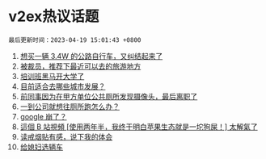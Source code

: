 # v2ex热议话题

`最后更新时间：2023-04-19 15:01:43 +0800`

1. [想买一辆 3.4W 的公路自行车，又纠结起来了](https://www.v2ex.com/t/933545)
1. [被裁员，推荐下最近可以去的旅游地方](https://www.v2ex.com/t/933498)
1. [培训班黑马开大学了](https://www.v2ex.com/t/933468)
1. [目前适合去哪些城市发展？](https://www.v2ex.com/t/933678)
1. [前同事因为在甲方单位公共厕所发现摄像头，最后离职了](https://www.v2ex.com/t/933631)
1. [一到公司就想往厕所跑怎么办？](https://www.v2ex.com/t/933623)
1. [google 崩了？](https://www.v2ex.com/t/933636)
1. [這個 B 站視頻 [使用两年半，我终于明白苹果生态就是一坨狗屎！] 太解氣了](https://www.v2ex.com/t/933602)
1. [读戒烟贴有感，说下我的体会](https://www.v2ex.com/t/933642)
1. [给媳妇选辆车](https://www.v2ex.com/t/933728)

